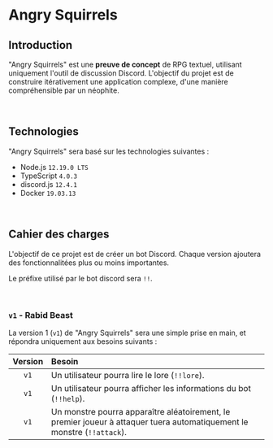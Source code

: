 # Angry Squirrels

## Introduction

"Angry Squirrels" est une **preuve de concept** de RPG textuel, utilisant uniquement l'outil de discussion Discord. L'objectif du projet est de construire itérativement une application complexe, d'une manière compréhensible par un néophite.

<br>

## Technologies

"Angry Squirrels" sera basé sur les technologies suivantes :

 - Node.js `12.19.0 LTS`
 - TypeScript `4.0.3`
 - discord.js `12.4.1`
 - Docker `19.03.13`

<br>

## Cahier des charges

L'objectif de ce projet est de créer un bot Discord. Chaque version ajoutera des fonctionnalitées plus ou moins importantes.

Le préfixe utilisé par le bot discord sera `!!`.

<br>

### `v1` - Rabid Beast

La version 1 (`v1`) de "Angry Squirrels" sera une simple prise en main, et répondra uniquement aux besoins suivants :

Version | Besoin
 :----: | :----- |
 `v1`   | Un utilisateur pourra lire le lore (`!!lore`).
 `v1`   | Un utilisateur pourra afficher les informations du bot (`!!help`).
 `v1`   | Un monstre pourra apparaître aléatoirement, le premier joueur à attaquer tuera automatiquement le monstre (`!!attack`).
